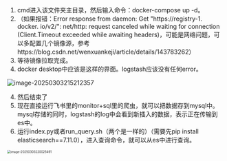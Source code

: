 1. cmd进入该文件夹主目录，然后输入命令：docker-compose up -d。
2. （如果报错：Error response from daemon: Get "https://registry-1. docker. io/v2/": net/http: request canceled while waiting for connection (Client.Timeout exceeded while awaiting headers)，可能是网络问题，可以多配置几个镜像源，参考https://blog.csdn.net/wenxuankeji/article/details/143783262）
3. 等待镜像拉取完成。
4. docker desktop中应该是这样的界面。logstash应该没有任何error。

![image-20250303215212357](README.assets/image-20250303215212357.png)

4. 然后结束了
5. 现在直接运行飞书里的monitor+sql里的爬虫，就可以把数据存到mysql中。mysql存储的同时，logstash的log中会看到新插入的数据，表示正在传输到es中。
6. 运行index.py或者run_query.sh（两个是一样的）（需要先pip install elasticsearch==7.11.0），进入查询命令，就可以从es中进行查询。

<img src="README.assets/image-20250303220025491.png" alt="image-20250303220025491" style="zoom:50%;" />